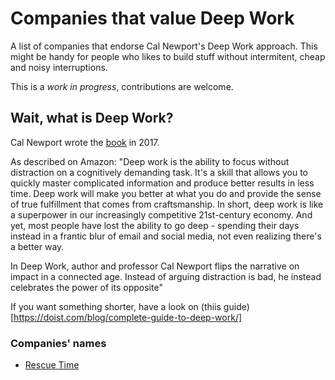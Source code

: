 # Companies that value Deep Work

A list of companies that endorse Cal Newport's Deep Work approach. This might be handy for people who likes to build stuff without intermitent, cheap and noisy interruptions.

This is a *work in progress*, contributions are welcome.

## Wait, what is Deep Work?

Cal Newport wrote the [book](https://www.amazon.com/Deep-Work-Cal-Newport-audiobook/dp/B0189PVAWY/ref=sr_1_1?dchild=1&keywords=deep+work&qid=1600695114&sr=8-1) in 2017.

As described on Amazon: "Deep work is the ability to focus without distraction on a cognitively demanding task. It's a skill that allows you to quickly master complicated information and produce better results in less time. Deep work will make you better at what you do and provide the sense of true fulfillment that comes from craftsmanship. In short, deep work is like a superpower in our increasingly competitive 21st-century economy. And yet, most people have lost the ability to go deep - spending their days instead in a frantic blur of email and social media, not even realizing there's a better way.

In Deep Work, author and professor Cal Newport flips the narrative on impact in a connected age. Instead of arguing distraction is bad, he instead celebrates the power of its opposite"

If you want something shorter, have a look on (thiis guide)[https://doist.com/blog/complete-guide-to-deep-work/]
 

### Companies' names

- [Rescue Time](https://www.rescuetime.com/)

